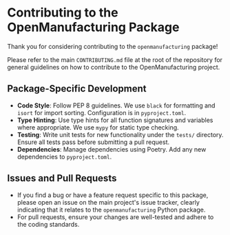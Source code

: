 # Contributing to the OpenManufacturing Package

Thank you for considering contributing to the `openmanufacturing` package! 

Please refer to the main `CONTRIBUTING.md` file at the root of the repository for general guidelines on how to contribute to the OpenManufacturing project.

## Package-Specific Development

- **Code Style**: Follow PEP 8 guidelines. We use `black` for formatting and `isort` for import sorting. Configuration is in `pyproject.toml`.
- **Type Hinting**: Use type hints for all function signatures and variables where appropriate. We use `mypy` for static type checking.
- **Testing**: Write unit tests for new functionality under the `tests/` directory. Ensure all tests pass before submitting a pull request.
- **Dependencies**: Manage dependencies using Poetry. Add any new dependencies to `pyproject.toml`.

## Issues and Pull Requests

- If you find a bug or have a feature request specific to this package, please open an issue on the main project's issue tracker, clearly indicating that it relates to the `openmanufacturing` Python package.
- For pull requests, ensure your changes are well-tested and adhere to the coding standards.
